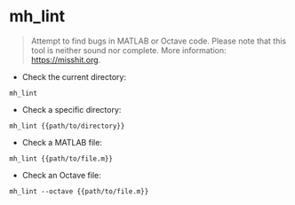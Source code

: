 # mh_lint

> Attempt to find bugs in MATLAB or Octave code.
> Please note that this tool is neither sound nor complete.
> More information: <https://misshit.org>.

- Check the current directory:

`mh_lint`

- Check a specific directory:

`mh_lint {{path/to/directory}}`

- Check a MATLAB file:

`mh_lint {{path/to/file.m}}`

- Check an Octave file:

`mh_lint --octave {{path/to/file.m}}`
